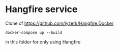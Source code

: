 # Hangfire service
Clone of https://github.com/lyzerk/Hangfire.Docker

```
docker-compose up --build 
```
in this folder for only using Hangfire
